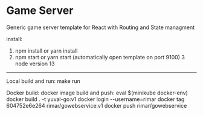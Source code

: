 # Game Server


Generic game server template for React with Routing and State managment

install:
1. npm install or yarn install
2. npm start or yarn start (automatically open template on port 9100)
3 node version 13



_____________________________________________________________________
Local build and run:
make run

Docker build: 
docker image build and push:
  eval $(minikube docker-env)
  docker build . -t yuval-go:v1
  docker login --username=rimar
  docker tag 604752e6e264 rimar/gowebservice:v1
  docker push rimar/gowebservice

